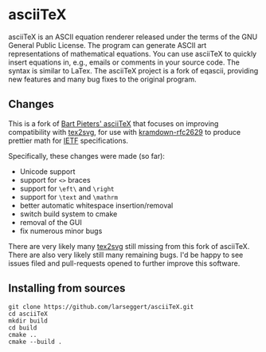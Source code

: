 # asciiTeX

asciiTeX is an ASCII equation renderer released under the terms of the GNU
General Public License. The program can generate ASCII art representations of
mathematical equations. You can use asciiTeX to quickly insert equations in,
e.g., emails or comments in your source code. The syntax is similar to LaTex.
The asciiTeX project is a fork of eqascii, providing new features and many bug
fixes to the original program.

## Changes

This is a fork of [Bart Pieters' asciiTeX](http://asciitex.sourceforge.net/)
that focuses on improving compatibility with
[tex2svg](https://github.com/Ximik/tex2svg), for use with
[kramdown-rfc2629](https://github.com/cabo/kramdown-rfc2629) to produce prettier
math for [IETF](https://ietf.org/) specifications.

Specifically, these changes were made (so far):

- Unicode support
- support for `<>` braces
- support for `\eft\` and `\right`
- support for `\text` and `\mathrm`
- better automatic whitespace insertion/removal
- switch build system to cmake
- removal of the GUI
- fix numerous minor bugs

There are very likely many [tex2svg](https://github.com/Ximik/tex2svg) still
missing from this fork of asciiTeX. There are also very likely still many
remaining bugs. I'd be happy to see issues filed and pull-requests opened to
further improve this software.

## Installing from sources

~~~ shell
git clone https://github.com/larseggert/asciiTeX.git
cd asciiTeX
mkdir build
cd build
cmake ..
cmake --build .
~~~
